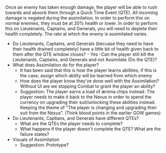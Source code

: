 Once an enemy has taken enough damage, the player will be able to rush towards and absorb them through a Quick Time Event (QTE). All incoming damage is negated during the assimilation. In order to perform this on normal enemies, they must be at 20% health or lower. In order to perform this on Lieutenants, Captains, and Generals, you will need to deplete their health completely. The rate at which the enemy is assimilated varies.



- Do Lieutenants, Captains, and Generals (becuase they need to have their health drained completely) have a little bit of health given back to them after the QTE window closes?
		- Yes
	-Can the player still kill the Lieutenants, Captains, and Generals and not Assimilate (Do the QTE)?
- What does Assimilation do for the player?
	- It has been said that this is how the player learns abilities; if this is the case, assign which ability will be learned from which enemy
	- How does the player know they've done well with the Assimilation? Without UI are we stopping Combat to grant the player an ability? 
	- Suggestion: The player earns a load of ænima chips instead. The player needs to make it back to the Nexus in order to spend the currency on upgrading their suit/unlocking these abilities instead. Keeping the theme of "The player is changing and upgrading their suit from the Nexus". (Think blood points in the earlier GOW games)
- Do Lieutenants, Captians, and Generals have different QTEs?
	- What are the QTEs the player needs to complete?
	- What happens if the player doesn't complete the QTE? What are the failure states?
- Visuals of Assimilation
	- Suggestion: Prototype?
